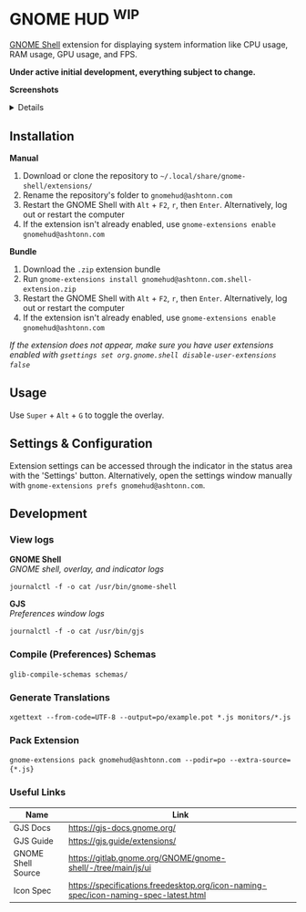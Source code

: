 # GNOME HUD <sup>WIP</sup>

[GNOME Shell](https://www.gnome.org/) extension for displaying system information like CPU usage, RAM usage, GPU usage, and FPS.

**Under active initial development, everything subject to change.**

**Screenshots**  
<details>
    <img src="./images/indicator-popup.png" height="200px">
    <p>Indicator Popup Menu</p>
    <img src="./images/overlay.png" height="200px">
    <p>Example Overlay</p>
    <img src="./images/preferences-1.png" height="200px">
    <p>Preferences Window (General)</p>
    <img src="./images/preferences-2.png" height="200px">
    <p>Preferences Window (Styles)</p>
    <img src="./images/preferences-3.png" height="200px">
    <p>Preferences Window (Monitors)</p>
</details>

## Installation

**Manual**

1. Download or clone the repository to `~/.local/share/gnome-shell/extensions/`
2. Rename the repository's folder to `gnomehud@ashtonn.com`
3. Restart the GNOME Shell with `Alt` + `F2`, `r`, then `Enter`. Alternatively, log out or restart the computer
4. If the extension isn't already enabled, use `gnome-extensions enable gnomehud@ashtonn.com`

**Bundle**

1. Download the `.zip` extension bundle
2. Run `gnome-extensions install gnomehud@ashtonn.com.shell-extension.zip`
3. Restart the GNOME Shell with `Alt` + `F2`, `r`, then `Enter`. Alternatively, log out or restart the computer
4. If the extension isn't already enabled, use `gnome-extensions enable gnomehud@ashtonn.com`

*If the extension does not appear, make sure you have user extensions enabled with `gsettings set org.gnome.shell disable-user-extensions false`*

## Usage

Use `Super` + `Alt` + `G` to toggle the overlay.

## Settings & Configuration

Extension settings can be accessed through the indicator in the status area with the 'Settings' button. Alternatively, open the settings window manually with `gnome-extensions prefs gnomehud@ashtonn.com`.

## Development

### View logs

**GNOME Shell**  
*GNOME shell, overlay, and indicator logs*

```
journalctl -f -o cat /usr/bin/gnome-shell
```

**GJS**  
*Preferences window logs*

```
journalctl -f -o cat /usr/bin/gjs
```

### Compile (Preferences) Schemas

```
glib-compile-schemas schemas/
```

### Generate Translations

```
xgettext --from-code=UTF-8 --output=po/example.pot *.js monitors/*.js
```

### Pack Extension

```
gnome-extensions pack gnomehud@ashtonn.com --podir=po --extra-source={*.js}
```

### Useful Links

| Name | Link |
|------|------|
| GJS Docs | https://gjs-docs.gnome.org/ |
| GJS Guide | https://gjs.guide/extensions/ |
| GNOME Shell Source | https://gitlab.gnome.org/GNOME/gnome-shell/-/tree/main/js/ui |
| Icon Spec | https://specifications.freedesktop.org/icon-naming-spec/icon-naming-spec-latest.html |

